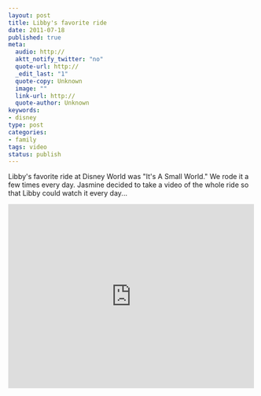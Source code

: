 ```yaml
--- 
layout: post
title: Libby's favorite ride
date: 2011-07-18
published: true
meta: 
  audio: http://
  aktt_notify_twitter: "no"
  quote-url: http://
  _edit_last: "1"
  quote-copy: Unknown
  image: ""
  link-url: http://
  quote-author: Unknown
keywords: 
- disney
type: post
categories: 
- family
tags: video
status: publish
---
```

Libby's favorite ride at Disney World was "It's A Small World."  We rode it a few times every day.  Jasmine decided to take a video of the whole ride so that Libby could watch it every day...

<iframe src="http://player.vimeo.com/video/26538211?title=0&amp;byline=0&amp;color=0" frameborder="0" height="375" width="500"></iframe>
